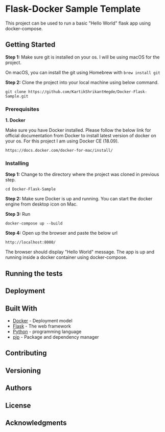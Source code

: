 # Flask-Docker Sample Template

This project can be used to run a basic "Hello World" flask app using docker-compose.

## Getting Started

**Step 1:** Make sure git is installed on your os. I will be using macOS for the project.

On macOS, you can install the git using Homebrew with ```brew install git```

**Step 2:** Clone the project into your local machine using below command.

```git clone https://github.com/KartikShrikantHegde/Docker-Flask-Sample.git```

### Prerequisites

**1. Docker**

Make sure you have Docker installed. Please follow the below link for official documentation from Docker to install latest version of docker on your os. For this project I am using Docker CE (18.09).

```https://docs.docker.com/docker-for-mac/install/```

### Installing

**Step 1:** Change to the directory where the project was cloned in previous step.

```
cd Docker-Flask-Sample
```

**Step 2:** Make sure Docker is up and running. You can start the docker engine from desktop icon on Mac.

**Step 3:** Run

```
docker-compose up --build
```

**Step 4:** Open up the browser and paste the below url

```
http://localhost:8000/
```

The browser should display "Hello World" message. The app is up and running inside a docker container using docker-compose.

## Running the tests

## Deployment

## Built With

* [Docker](http://www.dropwizard.io/1.0.2/docs/) -  Deployment model
* [Flask](https://maven.apache.org/) - The web framework
* [Python](https://rometools.github.io/rome/) - programming language
* [pip](https://rometools.github.io/rome/) - Package and dependency manager

## Contributing

## Versioning

## Authors

## License

## Acknowledgments

